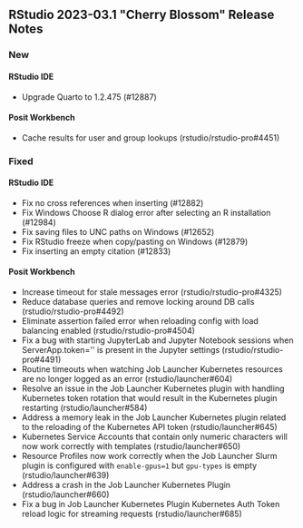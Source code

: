 
## RStudio 2023-03.1 "Cherry Blossom" Release Notes

### New

#### RStudio IDE
- Upgrade Quarto to 1.2.475 (#12887)

#### Posit Workbench
- Cache results for user and group lookups (rstudio/rstudio-pro#4451)

### Fixed

#### RStudio IDE
- Fix no cross references when inserting (#12882)
- Fix Windows Choose R dialog error after selecting an R installation (#12984)
- Fix saving files to UNC paths on Windows (#12652)
- Fix RStudio freeze when copy/pasting on Windows (#12879)
- Fix inserting an empty citation (#12833)

#### Posit Workbench
- Increase timeout for stale messages error (rstudio/rstudio-pro#4325)
- Reduce database queries and remove locking around DB calls (rstudio/rstudio-pro#4492)
- Eliminate assertion failed error when reloading config with load balancing enabled (rstudio/rstudio-pro#4504)
- Fix a bug with starting JupyterLab and Jupyter Notebook sessions when ServerApp.token='' is present in the Jupyter settings (rstudio/rstudio-pro#4491)
- Routine timeouts when watching Job Launcher Kubernetes resources are no longer logged as an error (rstudio/launcher#604)
- Resolve an issue in the Job Launcher Kubernetes plugin with handling Kubernetes token rotation that would result in the Kubernetes plugin restarting (rstudio/launcher#584)
- Address a memory leak in the Job Launcher Kubernetes plugin related to the reloading of the Kubernetes API token (rstudio/launcher#645)
- Kubernetes Service Accounts that contain only numeric characters will now work correctly with templates (rstudio/launcher#650)
- Resource Profiles now work correctly when the Job Launcher Slurm plugin is configured with `enable-gpus=1` but `gpu-types` is empty (rstudio/launcher#639)
- Address a crash in the Job Launcher Kubernetes Plugin (rstudio/launcher#660)
- Fix a bug in Job Launcher Kubernetes Plugin Kubernetes Auth Token reload logic for streaming requests (rstudio/launcher#685)
